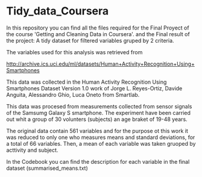# Tidy_data_Coursera
In this repository you can find all the files required for the Final Proyect of the course 'Getting and Cleaning Data in Coursera'. and the Final result of the project: A tidy dataset for filtered variables gruped by 2 criteria.

The variables used for this analysis was retrieved from

http://archive.ics.uci.edu/ml/datasets/Human+Activity+Recognition+Using+Smartphones

This data was collected in the Human Activity Recognition Using Smartphones Dataset
Version 1.0 work of Jorge L. Reyes-Ortiz, Davide Anguita, Alessandro Ghio, Luca Oneto from Smartlab.

This data was procesed from measurements collected from sensor signals of the Samsumg Galaxy S smartphone. The experiment have been carried out whit a group of 30 volunters (subjects) an age braket of 19-48 years.

The original data contain 561 variables and for the purpose ot this work it was reduced to only one who measures means and standard deviations, for a total of 66 variables. Then, a mean of each variable was taken gruoped by acttivity and subject.

In the Codebook you can find the description for each variable in the final dataset (summarised_means.txt)


